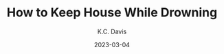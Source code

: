 ---
yearRead: 2023
title: How to Keep House While Drowning
author: K.C. Davis
yearPublished: 2022
genre: ["nonfiction", "self help", "mental health"]
edition: ebook
dateStarted: 2023-01-24
date: 2023-03-04
status: Read
rating: 5
cover: "/logs/books/covers/how-to-keep-house.jpg"
---